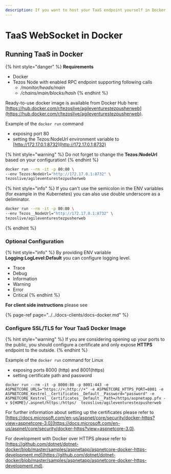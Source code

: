```yaml
---
description: If you want to host your TaaS endpoint yourself in Docker.
---
```


# TaaS WebSocket in Docker

## Running TaaS in Docker

{% hint style="danger" %}
**Requirements**

* Docker
* Tezos Node with enabled RPC endpoint supporting following calls
  * _/monitor/heads/main_
  * _/chains/main/blocks/hash_
{% endhint %}

Ready-to-use docker image is available from Docker Hub here: [https://hub.docker.com/r/tezoslive/agileventurestezpusherweb](https://hub.docker.com/r/tezoslive/agileventurestezpusherweb).

Example of the `docker run` command

* exposing port 80
* setting the Tezos:NodeUrl environment variable to [http://172.17.0.1:8732](http://172.17.0.1:8732)

{% hint style="warning" %}
Do not forget to change the **Tezos:NodeUrl** based on your configuration!
{% endhint %}

```bash
docker run --rm -it -p 80:80 \
--env Tezos:NodeUrl="http://172.17.0.1:8732" \
tezoslive/agileventurestezpusherweb
```

{% hint style="info" %}
If you can't use the semicolon in the ENV variables \(for example in the Kubernetes\) you can also use double underscore as a deliminator. 

```bash
docker run --rm -it -p 80:80 \
--env Tezos__NodeUrl="http://172.17.0.1:8732" \
tezoslive/agileventurestezpusherweb
```
{% endhint %}

### Optional Configuration

{% hint style="info" %}
By providing ENV variable **Logging:LogLevel:Default** you can configure logging level.

* Trace
* Debug
* Information
* Warning
* Error
* Critical
{% endhint %}

**For client side instructions** please see

{% page-ref page="../../docs-clients/docs-docker.md" %}

### Configure SSL/TLS for Your TaaS Docker Image

{% hint style="warning" %}
If you are considering opening up your ports to the public, you should configure a certificate and only expose **HTTPS** endpoint to the outside.
{% endhint %}

Example of the `docker run` command for Linux

* exposing ports 8000 \(http\) and 8001\(https\)
* setting certificate path and password

```text
docker run --rm -it -p 8000:80 -p 8001:443 -e ASPNETCORE_URLS="https://+;http://+" -e ASPNETCORE_HTTPS_PORT=8001 -e ASPNETCORE_Kestrel__Certificates__Default__Password="password" -e ASPNETCORE_Kestrel__Certificates__Default__Path=/https/aspnetapp.pfx -v ${HOME}/.aspnet/https:/https/  tezoslive/agileventurestezpusherweb
```

For further information about setting up the certificates please refer to [https://docs.microsoft.com/en-us/aspnet/core/security/docker-https?view=aspnetcore-3.0](https://docs.microsoft.com/en-us/aspnet/core/security/docker-https?view=aspnetcore-3.0).

For development with Docker over HTTPS please refer to [https://github.com/dotnet/dotnet-docker/blob/master/samples/aspnetapp/aspnetcore-docker-https-development.md](https://github.com/dotnet/dotnet-docker/blob/master/samples/aspnetapp/aspnetcore-docker-https-development.md).

